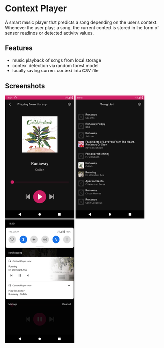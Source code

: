 # Context Player

A smart music player that predicts a song depending on the user's context. Whenever the user plays a song, the current context is stored in the form of sensor readings or detected activity values.

## Features

- music playback of songs from local storage
- context detection via random forest model
- locally saving current context into CSV file

## Screenshots

<p float="left">
<img src="https://github.com/4Gabby4/context-player/blob/master/screenshots/NowPlayingScreen.png" height="400">
<img src="https://github.com/4Gabby4/context-player/blob/master/screenshots/SongListScreen.png" height="400">
  <img src="https://github.com/4Gabby4/context-player/blob/master/screenshots/Notifications.png" height="400">
</p>
